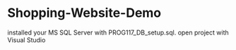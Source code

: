 # Shopping-Website-Demo
installed your MS SQL Server with PROG117_DB_setup.sql.
open project with Visual Studio
